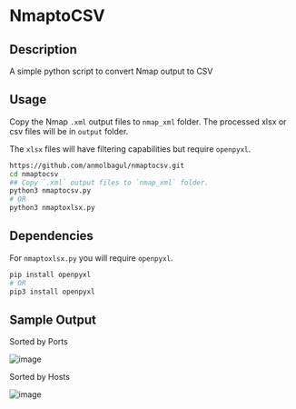 NmaptoCSV
============

Description
-----------
A simple python script to convert Nmap output to CSV

Usage
-----
Copy the Nmap `.xml` output files to `nmap_xml` folder.
The processed xlsx or csv files will be in `output` folder.

The `xlsx` files will have filtering capabilities but require `openpyxl`.

```bash
https://github.com/anmolbagul/nmaptocsv.git
cd nmaptocsv
## Copy `.xml` output files to `nmap_xml` folder.
python3 nmaptocsv.py
# OR
python3 nmaptoxlsx.py
```

Dependencies
-----
For `nmaptoxlsx.py` you will require `openpyxl`.

```bash
pip install openpyxl
# OR
pip3 install openpyxl
```

Sample Output
-----
Sorted by Ports

![image](https://github.com/user-attachments/assets/5398c4d5-4672-445b-91e1-64390b2a0784)

Sorted by Hosts

![image](https://github.com/user-attachments/assets/b2d8b848-7e99-4d16-baf6-5eb7807ce085)

